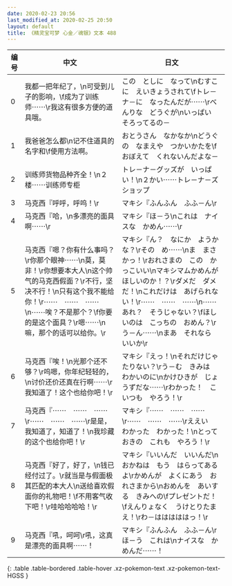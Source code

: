 ```yaml
---
date: 2020-02-23 20:56
last_modified_at: 2020-02-25 20:50
layout: default
title: 《精灵宝可梦 心金／魂银》文本 488
---
```

| 编号 | 中文 | 日文 |
| ---- | ---- | ---- |
| 0 | 我都一把年纪了，\n可受到儿子的影响，\f成为了训练师⋯⋯\r我这有很多方便的道具哦。 | この　としに　なって\nむすこに　えいきょうされて\fトレ－ナ－に　なったんだが⋯⋯\rべんりな　どうぐが\nいっぱい　そろってるの－ |
| 1 | 我爸爸怎么都\n记不住道具的名字和\f使用方法啊。 | おとうさん　なかなか\nどうぐの　なまえや　つかいかたを\fおぼえて　くれないんだよな－ |
| 2 | 训练师货物品种齐全！\n２楼⋯⋯训练师专柜 | トレ－ナ－グッズが　いっぱい！\n２かい⋯⋯トレ－ナ－ズ　ショップ |
| 3 | 马克西『呼呼，呼呜！\r | マキシ『ふんふん　ふふ－ん\r |
| 4 | 马克西『哈，\n多漂亮的面具啊⋯⋯\r | マキシ『ほ－う\nこれは　ナイスな　かめん⋯⋯\r |
| 5 | 马克西『嗯？你有什么事吗？\r你那个眼神⋯⋯\n莫，莫非！\r你想要本大人\n这个帅气的马克西假面？\r不行，坚决不行！\n只有这个我不能给你！\r⋯⋯　⋯⋯　⋯⋯\n⋯⋯唉？不是那个？\f你要的是这个面具？\r嗯⋯⋯\n嘛，那个的话可以给你。\r | マキシ『ん？　なにか　ようかな？\rその　め⋯⋯\nま　まさかっ！\rおれさまの　この　かっこいい\nマキシマムかめんが　ほしいのか！？\rダメだ　ダメだ！\nこれだけは　あげられない！\r⋯⋯　⋯⋯　⋯⋯\n⋯⋯あれ？　そうじゃない？\fほしいのは　こっちの　おめん？\rう－ん⋯⋯\nまあ　それなら　いいか\r |
| 6 | 马克西『唉！\n光那个还不够？\r呜嗯，你年纪轻轻的，\n讨价还价还真在行啊⋯⋯\r我知道了！这个也给你吧！\r | マキシ『えっ！\nそれだけじゃ　たりない？\rう－む　きみは　わかいのに\nかけひきが　じょうずだな⋯⋯\rわかった！　こいつも　やろう！\r |
| 7 | 马克西『⋯⋯　⋯⋯　⋯⋯\r⋯⋯　⋯⋯　⋯⋯\r是是，我知道了，知道了！\n我珍藏的这个也给你吧！\r | マキシ『⋯⋯　⋯⋯　⋯⋯\r⋯⋯　⋯⋯　⋯⋯\rええい　わかった　わかった！\nとっておきの　これも　やろう！\r |
| 8 | 马克西『好了，好了，\n钱已经付过了。\r就当是与假面极其匹配的本大人\n送给喜欢假面你的礼物吧！\f不用客气收下吧！\r哇哈哈哈哈！\r | マキシ『いいんだ　いいんだ\nおかねは　もう　はらってあるよ\rかめんが　よくにあう　おれさまから\nおめんを　あいする　きみへの\fプレゼントだ！\fえんりょなく　うけとりたまえ！\rわ－はははははっ！\r |
| 9 | 马克西『吼，呵呵\r吼，这真是漂亮的面具啊⋯⋯！ | マキシ『ふんふん　ふふ－ん\rほ－う　これは\nナイスな　かめんだ⋯⋯！ |
{: .table .table-bordered .table-hover .xz-pokemon-text .xz-pokemon-text-HGSS }